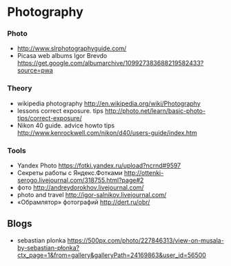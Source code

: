 
Photography
============================

### Photo
* http://www.slrphotographyguide.com/
* Picasa web albums Igor Brevdo           https://get.google.com/albumarchive/109927383688219582433?source=pwa

### Theory
* wikipedia photography             http://en.wikipedia.org/wiki/Photography
* lessons correct exposure. tips        http://photo.net/learn/basic-photo-tips/correct-exposure/
* Nikon 40 guide. advice howto tips     http://www.kenrockwell.com/nikon/d40/users-guide/index.htm

### Tools
* Yandex Photo                        https://fotki.yandex.ru/upload?ncrnd#9597
* Cекреты работы с Яндекс.Фотками http://ottenki-serogo.livejournal.com/318755.html?page#2
* фото                            http://andreydorokhov.livejournal.com/
* photo and travel                    http://igor-salnikov.livejournal.com/
* «Обрамлятор» фотографий     http://dert.ru/obr/


## Blogs
* sebastian plonka    https://500px.com/photo/227846313/view-on-musala-by-sebastian-płonka?ctx_page=1&from=gallery&galleryPath=24169863&user_id=56500

